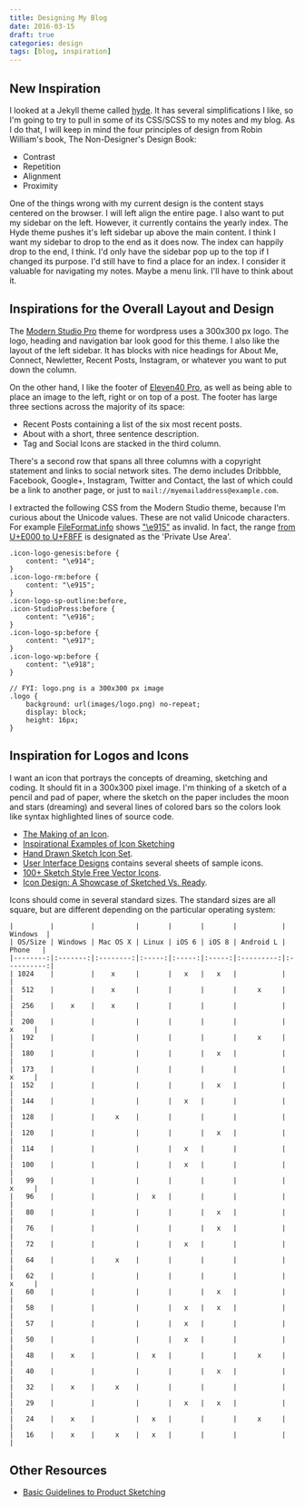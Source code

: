 ```yaml
---
title: Designing My Blog
date: 2016-03-15
draft: true
categories: design
tags: [blog, inspiration]
---
```


## New Inspiration
I looked at a Jekyll theme called [hyde](https://github.com/JuanjoSalvador/hyde). It has several simplifications I like, so I'm going to try to pull in some of its CSS/SCSS to my notes and my blog. As I do that, I will keep in mind the four principles of design from Robin William's book, The Non-Designer's Design Book:

- Contrast
- Repetition
- Alignment
- Proximity

One of the things wrong with my current design is the content stays centered on the browser. I will left align the entire page. I also want to put my sidebar on the left. However, it currently contains the yearly index. The Hyde theme pushes it's left sidebar up above the main content. I think I want my sidebar to drop to the end as it does now. The index can happily drop to the end, I think. I'd only have the sidebar pop up to the top if I changed its purpose. I'd still have to find a place for an index. I consider it valuable for navigating my notes. Maybe a menu link. I'll have to think about it.

## Inspirations for the Overall Layout and Design
The [Modern Studio Pro](http://my.studiopress.com/themes/modern-studio/#demo-full) theme for wordpress uses a 300x300 px logo. The logo, heading and navigation bar look good for this theme. I also like the layout of the left sidebar. It has blocks with nice headings for About Me, Connect, Newletter, Recent Posts, Instagram, or whatever you want to put down the column.

On the other hand, I like the footer of [Eleven40 Pro](http://my.studiopress.com/themes/eleven40/#demo-full), as well as being able to place an image to the left, right or on top of a post. The footer has large three sections across the majority of its space:

- Recent Posts containing a list of the six most recent posts.
- About with a short, three sentence description.
- Tag and Social Icons are stacked in the third column.

There's a second row that spans all three columns with a copyright statement and links to social network sites. The demo includes Dribbble, Facebook, Google+, Instagram, Twitter and Contact, the last of which could be a link to another page, or just to `mail://myemailaddress@example.com`.

I extracted the following CSS from the Modern Studio theme, because I'm curious about the Unicode values. These are not valid Unicode characters. For example [FileFormat.info](http://www.fileformat.info/index.htm) shows ["\e915"](http://www.fileformat.info/info/unicode/char/e915/index.htm) as invalid. In fact, the range [from U+E000 to U+F8FF](http://www.fileformat.info/info/unicode/block/private_use_area/index.htm) is designated as the 'Private Use Area'.

```
.icon-logo-genesis:before {
	content: "\e914";
}
.icon-logo-rm:before {
	content: "\e915";
}
.icon-logo-sp-outline:before,
.icon-StudioPress:before {
	content: "\e916";
}
.icon-logo-sp:before {
	content: "\e917";
}
.icon-logo-wp:before {
	content: "\e918";
}

// FYI: logo.png is a 300x300 px image
.logo {
	background: url(images/logo.png) no-repeat;
	display: block;
	height: 16px;
}
```

## Inspiration for Logos and Icons
I want an icon that portrays the concepts of dreaming, sketching and coding. It should fit in a 300x300 pixel image. I'm thinking of a sketch of a pencil and pad of paper, where the sketch on the paper includes the moon and stars (dreaming) and several lines of colored bars so the colors look like syntax highlighted lines of source code.

- [The Making of an Icon](http://www.pixelresort.com/blog/the-making-of-an-icon/).
- [Inspirational Examples of Icon Sketching](http://speckyboy.com/2013/09/18/icon-sketching/)
- [Hand Drawn Sketch Icon Set](http://www.webiconset.com/hand-drawn-sketch-icon-set/).
- [User Interface Designs](http://userinterfacedesigns.blogspot.com/2010_10_01_archive.html) contains several sheets of sample icons.
- [100+ Sketch Style Free Vector Icons](http://graphicdesignjunction.com/2013/12/line-style-free-vector-icons/).
- [Icon Design: A Showcase of Sketched Vs. Ready](http://www.hongkiat.com/blog/sketched-final-icon-design/).

Icons should come in several standard sizes. The standard sizes are all square, but are different depending on the particular operating system:

    |         |         |          |       |       |       |           |   Windows  |
    | OS/Size | Windows | Mac OS X | Linux | iOS 6 | iOS 8 | Android L |    Phone   |
    |--------:|:-------:|:--------:|:-----:|:-----:|:-----:|:---------:|:----------:|
    | 1024    |         |    x     |       |   x   |   x   |           |            |
    |  512    |         |    x     |       |       |       |     x     |            |
    |  256    |    x    |    x     |       |       |       |           |            |
    |  200    |         |          |       |       |       |           |      x     |
    |  192    |         |          |       |       |       |     x     |            |
    |  180    |         |          |       |       |   x   |           |            |
    |  173    |         |          |       |       |       |           |      x     |
    |  152    |         |          |       |       |   x   |           |            |
    |  144    |         |          |       |   x   |       |           |            |
    |  128    |         |     x    |       |       |       |           |            |
    |  120    |         |          |       |       |   x   |           |            |
    |  114    |         |          |       |   x   |       |           |            |
    |  100    |         |          |       |   x   |       |           |            |
    |   99    |         |          |       |       |       |           |      x     |
    |   96    |         |          |   x   |       |       |           |            |
    |   80    |         |          |       |       |   x   |           |            |
    |   76    |         |          |       |       |   x   |           |            |
    |   72    |         |          |       |   x   |       |           |            |
    |   64    |         |     x    |       |       |       |           |            |
    |   62    |         |          |       |       |       |           |      x     |
    |   60    |         |          |       |       |   x   |           |            |
    |   58    |         |          |       |   x   |   x   |           |            |
    |   57    |         |          |       |   x   |       |           |            |
    |   50    |         |          |       |   x   |       |           |            |
    |   48    |    x    |          |   x   |       |       |     x     |            |
    |   40    |         |          |       |       |   x   |           |            |
    |   32    |    x    |     x    |       |       |       |           |            |
    |   29    |         |          |       |   x   |   x   |           |            |
    |   24    |    x    |          |   x   |       |       |     x     |            |
    |   16    |    x    |     x    |   x   |       |       |           |            |

## Other Resources
- [Basic Guidelines to Product Sketching](http://www.hongkiat.com/blog/basic-guidelines-to-product-sketching/)
